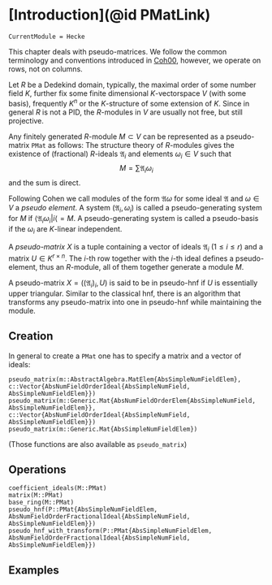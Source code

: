 # [Introduction](@id PMatLink)

```@meta
CurrentModule = Hecke
```


This chapter deals with pseudo-matrices.
We follow the common terminology and conventions introduced in
[Coh00](@cite), however, we operate on rows, not on columns.

Let $R$ be a Dedekind domain, typically, the maximal order of
some number field $K$, further fix some finite dimensional
$K$-vectorspace $V$ (with some basis), frequently $K^n$ or the $K$-structure of
some extension of $K$. Since in general $R$ is not a PID, the $R$-modules
in $V$ are usually not free, but still projective.

Any finitely generated $R$-module $M\subset V$
can be represented as a pseudo-matrix `PMat` as follows:
The structure theory of $R$-modules gives the existence of (fractional)
$R$-ideals $\mathfrak A_i$ and elements $\omega_i\in V$ such that
$$M = \sum \mathfrak A_i \omega_i$$
and the sum is direct.

Following Cohen we call modules of the form $\mathfrak A\omega$ for
some ideal $\mathfrak A$ and $\omega \in V$ a *pseudo element*.
A system $(\mathfrak A_i, \omega_i)$ is called a pseudo-generating
system for $M$ if $\langle \mathfrak A_i\omega_i|i\langle = M$.
A pseudo-generating system is called a pseudo-basis if the
$\omega_i$ are $K$-linear independent.

A *pseudo-matrix* $X$ is a tuple containing a vector of ideals
$\mathfrak A_i$ ($1\le i\le r$) and a matrix $U\in K^{r\times n}$.
The $i$-th row together with the $i$-th ideal defines
a pseudo-element, thus an $R$-module, all of them together
generate a module $M$.

A pseudo-matrix $X=((\mathfrak A_i)_i, U)$ is said to be in pseudo-hnf if
$U$ is essentially upper triangular. Similar to the classical
hnf, there is an algorithm that transforms any pseudo-matrix
into one in pseudo-hnf while maintaining the module.

## Creation

In general to create a `PMat` one has to specify a matrix and a vector of ideals:

```@docs
pseudo_matrix(m::AbstractAlgebra.MatElem{AbsSimpleNumFieldElem}, c::Vector{AbsNumFieldOrderIdeal{AbsSimpleNumField, AbsSimpleNumFieldElem}})
pseudo_matrix(m::Generic.Mat{AbsNumFieldOrderElem{AbsSimpleNumField, AbsSimpleNumFieldElem}}, c::Vector{AbsNumFieldOrderIdeal{AbsSimpleNumField, AbsSimpleNumFieldElem}})
pseudo_matrix(m::Generic.Mat{AbsSimpleNumFieldElem})
```
(Those functions are also available as `pseudo_matrix`)
## Operations

```@docs
coefficient_ideals(M::PMat)
matrix(M::PMat)
base_ring(M::PMat)
pseudo_hnf(P::PMat{AbsSimpleNumFieldElem, AbsNumFieldOrderFractionalIdeal{AbsSimpleNumField, AbsSimpleNumFieldElem}})
pseudo_hnf_with_transform(P::PMat{AbsSimpleNumFieldElem, AbsNumFieldOrderFractionalIdeal{AbsSimpleNumField, AbsSimpleNumFieldElem}})
```

## Examples


